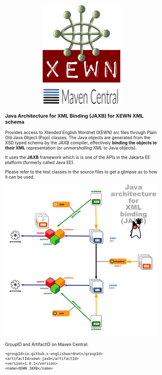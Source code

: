 <p align="center">
<img width="256" height="256" src="images/xewn2.png">
</p>
<p align="center">
<img width="256" src="images/mavencentral.png">
</p>

### Java Architecture for XML Binding (JAXB) for XEWN XML schema


Provides access to Xtended English Wordnet (XEWN) *src* files through Plain Old Java Object (Pojo) classes. The Java objects are generated from the XSD typed schema by the JAXB compiler, effectively **binding the objects to their XML** representation (or *unmarshalling* XML to Java objects).

It uses the **JAXB** framework which is is one of the APIs in the Jakarta EE platform (formerly called Java EE).

Please refer to the test classes in the source files to get a glimpse as to how it can be used.

![ ](images/dataflow4.png  "JAXB")

GroupID and ArtifactID on Maven Central:

	<groupId>io.github.x-englishwordnet</groupId>
	<artifactId>xewn-jaxb</artifactId>
	<version>1.0.1</version>
	<name>XEWN JAXB</name>